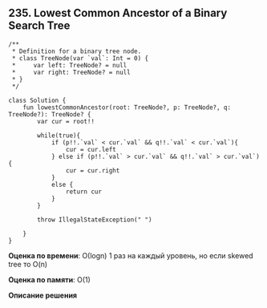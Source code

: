 ## 235. Lowest Common Ancestor of a Binary Search Tree


```
/**
 * Definition for a binary tree node.
 * class TreeNode(var `val`: Int = 0) {
 *     var left: TreeNode? = null
 *     var right: TreeNode? = null
 * }
 */

class Solution {
    fun lowestCommonAncestor(root: TreeNode?, p: TreeNode?, q: TreeNode?): TreeNode? {
        var cur = root!!

        while(true){
            if (p!!.`val` < cur.`val` && q!!.`val` < cur.`val`){
                cur = cur.left
            } else if (p!!.`val` > cur.`val` && q!!.`val` > cur.`val`){
                cur = cur.right
            }
            else {
                return cur
            }
        }

        throw IllegalStateException(" ")

    }
}

```

**Оценка по времени**: О(logn) 1 раз на каждый уровень, но если skewed tree то O(n)


**Оценка по памяти**: О(1)


**Описание решения**
```

```

